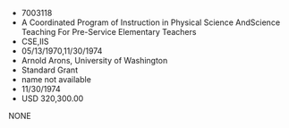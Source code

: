 * 7003118
* A Coordinated Program of Instruction in Physical Science AndScience Teaching For Pre-Service Elementary Teachers
* CSE,IIS
* 05/13/1970,11/30/1974
* Arnold Arons, University of Washington
* Standard Grant
*   name not available
* 11/30/1974
* USD 320,300.00

NONE